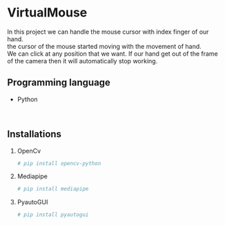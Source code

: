 # VirtualMouse
In this project we can handle the mouse cursor with index finger of our hand.<br>
the cursor of the mouse started moving with the movement of hand.<br>
We can click at any position that we want.
If our hand get out of the frame of the camera then it will automatically stop working.

## Programming language
* Python
<br>

## Installations
1. OpenCv
   ```bash
   # pip install opencv-python
2. Mediapipe
   ```bash
   # pip install mediapipe
3. PyautoGUI
   ```bash
   # pip install pyautogui



